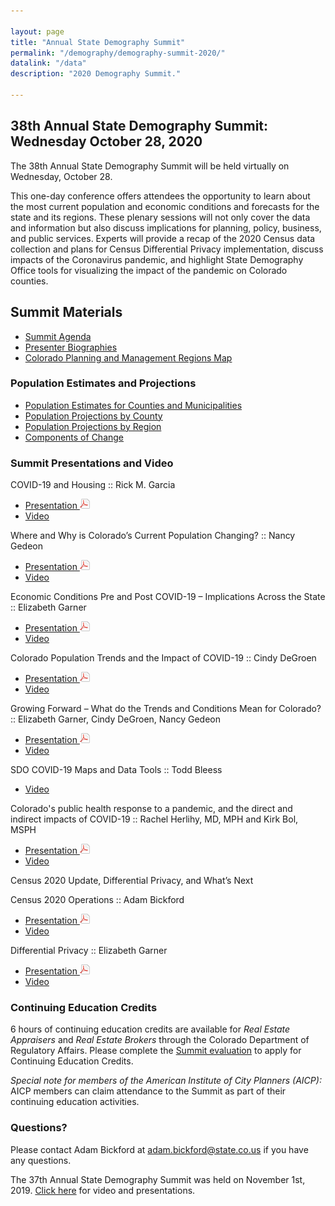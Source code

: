 ```yaml
---

layout: page
title: "Annual State Demography Summit"
permalink: "/demography/demography-summit-2020/"
datalink: "/data"
description: "2020 Demography Summit."

---
```



## 38th Annual State Demography Summit: Wednesday October 28, 2020


The 38th Annual State Demography Summit will be held virtually on Wednesday, October 28.

This one-day conference offers attendees the opportunity to learn about the most current population and economic conditions and forecasts for the state and its regions.  These plenary sessions will not only cover the data and information but also discuss implications for planning, policy, business, and public services. Experts will provide a recap of the 2020 Census data collection and plans for Census Differential Privacy implementation, discuss impacts of the Coronavirus pandemic, and highlight State Demography Office tools for visualizing the impact of the pandemic on Colorado counties.


## Summit Materials
- [Summit Agenda](https://drive.google.com/file/d/1PZCw5d0YoEKvcZiFso9wje3Gc5154clq/view?usp=sharing)
- [Presenter Biographies](https://drive.google.com/file/d/115bwp-0s_uN4OCliOO7UGgVy_VjwnKKX/view?usp=sharing)
- [Colorado Planning and Management Regions Map](https://drive.google.com/file/d/1rVVVeTO9Ym4E9DKewWvhoh1k023u-iWh/view?usp=sharing)

### Population Estimates and Projections
- [Population Estimates for Counties and Municipalities](https://demography.dola.colorado.gov/population/population-totals-municipalities/#population-totals-for-colorado-municipalities)
- [Population Projections by County](https://demography.dola.colorado.gov/population/population-totals-counties/#population-totals-for-colorado-counties)
- [Population Projections by Region](https://demography.dola.colorado.gov/population/population-totals-colorado-substate/#population-totals-for-colorado-and-sub-state-regions)
- [Components of Change](https://demography.dola.colorado.gov/births-deaths-migration/)

### Summit Presentations and Video

  COVID-19 and Housing :: Rick M. Garcia
  
  - [Presentation ![pdf](/images/page_white_acrobat.png 'download pdf file')](https://drive.google.com/file/d/1-4GdAqLsnCoTc3sYc5Rr1qzNTLcktkCb/view?usp=sharing)
  - [Video](https://youtu.be/m4cI4EOPRVc)
  
  Where and Why is Colorado’s Current Population Changing? :: Nancy Gedeon
  
  - [Presentation ![pdf](/images/page_white_acrobat.png 'download pdf file')](https://drive.google.com/file/d/16J2LKEUH8W6J0gMX959ObBwrCg4F4egF/view?usp=sharing)
  - [Video](https://youtu.be/r1H3nJIp048)
  
  Economic Conditions Pre and Post COVID-19 – Implications Across the State :: Elizabeth Garner
  
  - [Presentation ![pdf](/images/page_white_acrobat.png 'download pdf file')](https://drive.google.com/file/d/1fqGIKAH5ByTDLuJ2gJREWnI4KAlFF0A5/view?usp=sharing)
  - [Video](https://youtu.be/mD_enmgJe7U)
  
  Colorado Population Trends and the Impact of COVID-19 :: Cindy DeGroen
  
  - [Presentation ![pdf](/images/page_white_acrobat.png 'download pdf file')](https://drive.google.com/file/d/1sH3yaJF-z_7YuA00dWRmEihR8U96akuK/view?usp=sharing)
  - [Video](https://youtu.be/rtNxZtr0BOo)
  
  Growing Forward – What do the Trends and Conditions Mean for Colorado? :: Elizabeth Garner, Cindy DeGroen, Nancy Gedeon
  
  - [Presentation ![pdf](/images/page_white_acrobat.png 'download pdf file')](https://drive.google.com/file/d/1Key2N-y6pmDQJ5OJdZggudtmPzEcr2Dt/view?usp=sharing)
  - [Video](https://youtu.be/-ZRN3qXgvXE)
   
  SDO COVID-19 Maps and Data Tools :: Todd Bleess
  
  - [Video](https://youtu.be/swxAr3D8Ii4)
  
  Colorado's public health response to a pandemic, and the direct and indirect impacts of COVID-19 :: Rachel Herlihy, MD, MPH and Kirk Bol, MSPH
  
  - [Presentation ![pdf](/images/page_white_acrobat.png 'download pdf file')](https://drive.google.com/file/d/1KhpRwJUF2C2FQz_LzpmuRdGvaR44Sz4B/view?usp=sharing)
  - [Video](https://youtu.be/zv3yXeH7mpc)
  
  Census 2020 Update, Differential Privacy, and What’s Next
  
  Census 2020 Operations :: Adam Bickford
  
  - [Presentation ![pdf](/images/page_white_acrobat.png 'download pdf file')](https://drive.google.com/file/d/1vPHO4nQcsoESMPP7AeaPu7vt2s-GcBQ9/view?usp=sharing) 
   - [Video](https://youtu.be/umYMmqiHsv4)
  
  Differential Privacy :: Elizabeth Garner
  
  - [Presentation ![pdf](/images/page_white_acrobat.png 'download pdf file')](https://drive.google.com/file/d/1nfHCX_CZROZszcztLWD-7q9-Efa5Jhln/view?usp=sharing)
  - [Video](https://youtu.be/Fun05VuHRNQ)
 
	
### Continuing Education Credits
6 hours of continuing education credits are available for *Real Estate Appraisers* and *Real Estate Brokers* through the Colorado Department of Regulatory Affairs.
Please complete the [Summit evaluation](https://docs.google.com/forms/d/e/1FAIpQLScI95FZoFow2gQi2F225RxORpASCWTTuLS4sx3ySu90h258wg/viewform?usp=sf_link) to apply for Continuing Education Credits.
 
*Special note for members of the American Institute of City Planners (AICP):*
AICP members can claim attendance to the Summit as part of their continuing education activities.

### Questions?
Please contact Adam Bickford at [adam.bickford@state.co.us](mailto:adam.bickford@state.co.us) if you have any questions.

The 37th Annual State Demography Summit was held on November 1st, 2019. [Click here](/demography/publications-and-presentations/#annual-demography-summit-20198) for video and presentations.
